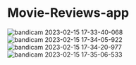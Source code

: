 # Movie-Reviews-app
![bandicam 2023-02-15 17-33-40-068](https://user-images.githubusercontent.com/96123439/219803129-178663e1-3b04-4428-8af0-7d3cd4c064f8.jpg)
![bandicam 2023-02-15 17-34-05-922](https://user-images.githubusercontent.com/96123439/219803137-d4a63f2d-bb2a-4fd0-b837-083bedc8d0f7.jpg)
![bandicam 2023-02-15 17-34-20-977](https://user-images.githubusercontent.com/96123439/219803143-5755e190-7f74-467b-b8a3-bd96ae8902d1.jpg)
![bandicam 2023-02-15 17-35-06-533](https://user-images.githubusercontent.com/96123439/219803148-96a7a50d-98d2-4730-85a7-c6e4ea1d8e1c.jpg)

